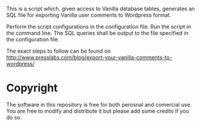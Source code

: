 This is a script which, given access to Vanilla database tables, generates an SQL file for exporting Vanilla user comments to Wordpress format.

Perform the script configurations in the configuration file.
Run the script in the command line.
The SQL queries shall be output to the file specified in the configuration file.

The exact steps to follow can be found on http://www.presslabs.com/blog/export-your-vanilla-comments-to-wordpress/ 


Copyright
=========

The software in this repository is free for both perosnal and comercial use. You are free to modify and distribute it but please add some credits if you do so.
